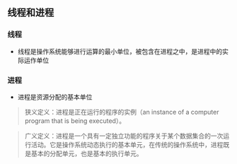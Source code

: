 ## 线程和进程

### 线程

- 线程是操作系统能够进行运算的最小单位，被包含在进程之中，是进程中的实际运作单位


### 进程

- 进程是资源分配的基本单位

> 狭义定义：进程是正在运行的程序的实例（an instance of a computer program that is being executed）。

> 广义定义：进程是一个具有一定独立功能的程序关于某个数据集合的一次运行活动。它是操作系统动态执行的基本单元，在传统的操作系统中，进程既是基本的分配单元，也是基本的执行单元。